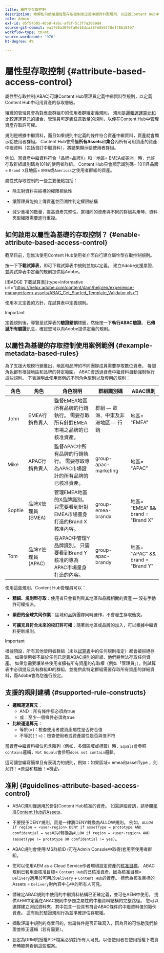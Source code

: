 ```yaml
---
title: 屬性型存取控制
description: 瞭解如何啟用屬性型存取控制來定義中繼資料型規則，以定義Content Hub中可用資產的存取層級
role: Admin
exl-id: 05f54b05-40b8-4a6c-af8f-5c3f7a2089d4
source-git-commit: ea1760a3076fa0e18dca38fe856ff0ef78b18f07
workflow-type: tm+mt
source-wordcount: '976'
ht-degree: 4%

---
```


# 屬性型存取控制 {#attribute-based-access-control}

屬性型存取控制(ABAC)可讓Content Hub管理員定義中繼資料型規則，以定義Content Hub中可用資產的存取層級。

組織的管理員會為對應至群組ID的使用者群組定義規則。 規則是[邏輯運運算元和比較運運算元的組合](#supported-rule-constructs)，管理員可定義任意數量的規則，以便在Content Hub中管理資產存取許可權。

規則是根據中繼資料，而且如果規則中定義的條件符合資產中繼資料，資產就會顯示給使用者群組。 Content Hub會掃描&#x200B;**所有Assets**&#x200B;和&#x200B;**集合**&#x200B;內所有可用資產的資產中繼資料（包括自訂中繼資料），將結果顯示給使用者群組。

例如，當資產中繼資料符合「品牌=品牌X」和「地區= EMEA或美洲」時，允許存取群組識別碼為1011的使用者群組。 Content Hub只會顯示識別碼= 1011且品牌= `Brand X`且地區= `EMEA`或`Americas`之使用者群組的資產。

屬性式存取控制的一些主要優點包括：

* 除去對資料夾結構的權限相依性

* 讓管理員能夠上傳資產並回溯性判定權限結構

* 減少重複的數量，提高資產完整性。當相同的資產與不同的群組共用時，資料夾型權限需要進行重複。

## 如何啟用以屬性為基礎的存取控制？ {#enable-attribute-based-access-control}

截至目前，您無法使用Content Hub使用者介面自行建立屬性型存取控制規則。

按一下&#x200B;**下載試算表**，即可下載試算表中規則並加以定義。 建立Adobe支援票證，並將試算表中定義的規則提供給Adobe。

[!BADGE 下載試算表]{type=Informative url="https://helpx.adobe.com/content/dam/help/en/experience-manager/aem-assets/ABAC_Get_Started_Template_Validator.xlsx"}


使用本文定義的方針，在試算表中定義規則。

>[!IMPORTANT]
>
> 定義規則後，導覽至試算表的&#x200B;**驗證錯誤**&#x200B;標籤，然後按一下&#x200B;**執行ABAC驗證**。 **已傳遞所有驗證**&#x200B;訊息，確認您可以向Adobe提供定義的規則。

## 以屬性為基礎的存取控制使用案例範例 {#example-metadata-based-rules}

為了支援大規模行銷推出，地區和品牌的不同團隊成員需要存取數位資產。 每個角色都有根據地區和品牌的特定範圍。 ABAC會透過資產中繼資料自動強制執行這些規則。 下表說明此使用案例的不同角色型別以及套用的規則：

| 角色 | 角色 | 角色說明 | 群組識別碼 | ABAC規則 |
|---------------------|----------------|-----------------|------------|------------|
| John | EMEA行銷負責人 | 監督EMEA地區所有品牌的行銷執行。 需要存取所有針對EMEA市場之品牌的已核准資產。 | 群組 — 歐洲、中東及非洲地區 — 行銷 | 地區= &quot;EMEA&quot; |
| Mike | APAC行銷負責人 | 監督APAC中所有品牌的行銷執行。 需要存取專為APAC市場設計的所有品牌的已核准資產。 | group-apac-marketing | 地區= &quot;APAC&quot; |
| Sophie | 品牌X管理員(EMEA) | 管理EMEA地區的X品牌識別。 只需要看到針對EMEA市場量身打造的Brand X核准內容。 | group-emea-brandx | 地區= &quot;EMEA&quot; &amp;&amp; brand = &quot;Brand X&quot; |
| Tom | 品牌Y管理員(APAC) | 在APAC中管理Y品牌識別。 只需要看到Brand Y核准的專為APAC市場量身打造的內容。 | group-apac-brandy | 地區= &quot;APAC&quot; &amp;&amp; brand = &quot;Brand Y&quot; |

使用這些規則，Content Hub管理員可以：

* **精細、規則型存取**：使用者只會看到與其地區和品牌相關的資產 — 沒有手動許可權指派。

* **緊密的全球共同作業**：區域和品牌團隊同時運作，不會發生存取衝突。

* **可擴充且符合未來的校訂許可權**：隨著新地區或品牌的加入，可以根據中繼資料更新規則。

>[!IMPORTANT]
>
> 根據預設，所有其他使用者群組（未以[試算表](#enable-attribute-based-access-control)中的任何規則指定）都會被拒絕存取。 如果使用者不屬於任何已定義ABAC規則的群組，他們將無法存取任何資產。 如果您需要讓某些使用者擁有所有資產的存取權（例如「管理員」），則試算表中必須提及具有群組ID的群組，並提供此特定群組需要存取所有資產的詳細資料，而Adobe會為您進行設定。


## 支援的規則建構 {#supported-rule-constructs}

* **邏輯運運算元**：
   * AND：所有條件都必須為true
   * 或：至少一個條件必須為true
* **比較運運算元**：
   * 等於(=)：檢查使用者或資產屬性是否符合值
   * 不等於(！=)：檢查使用者或資產屬性是否與值不符

當資產中繼資料欄位包含陣列（例如，多個區域或標籤）時，`Equals`會參照`contains`邏輯，`Not Equals`會參照`does not contain`邏輯。

這可讓您編寫簡單且有表現力的規則，例如：如果區域= emea和assetType ，則允許！=原型和標籤！=機密。

## 准則 {#guidelines-attribute-based-access-control}

* ABAC規則僅適用於針對Content Hub核准的資產。 如需詳細資訊，請參閱[核准Content Hub的Assets](/help/assets/approve-assets-content-hub.md)。

* 不要授予DENY規則，而是一律將DENY轉換為ALLOW規則。 例如，`ALLOW if region = <user-region> DENY if assetType = prototype AND confidential = yes`可以轉換為`ALLOW if region = <user-region> AND (assetType != prototype OR confidential != yes)`。

* ABAC規則會使用IMS群組ID (可在Admin Console中取得)套用至使用者群組。


* 您可以使用AEM as a Cloud Service作者環境設定資產的[核准目標](/help/assets/approve-assets-content-hub.md#set-approval-target)。 ABAC規則已套用至核准目標= `Content Hub`的已核准資產，因為核准目標= `Delivery`適用於可用於`Delivery` + `Content Hub`的資產。 標示為核准目標的Assets = `Delivery`對內容中心中的所有人可見。

* 請確定ABAC規則中使用的中繼資料結構已正確定義，並可在AEM中使用。 提供AEM中定義在ABAC規則中參照之屬性的中繼資料結構的完整路徑。 您可以選擇建立測試資料夾，其中包含一些具有符合ABAC條件的中繼資料值的範例資產。 這有助於驗證規則行為並準確評估存取權。

* 擷取評論中規則的商業目的，無論條件是否正確寫入，因為目的可協助我們驗證並修正邏輯（若有需要）。

* 設定為DRM的授權PDF檔案必須對所有人可見，以便使用者在使用授權下載資產時能夠看到這些檔案。
